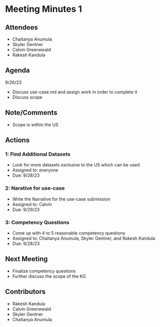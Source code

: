 # Meeting Minutes 1

## Attendees
* Chaitanya Anumula  
* Skyler Gentner
* Calvin Greenewald
* Rakesh Kandula

## Agenda
9/26/23
* Discuss use-case.md and assign work in order to complete it
* Discuss scope

## Note/Comments
* Scope is within the US
  
## Actions 
### 1: Find Additional Datasets
* Look for more datasets exclusive to the US which can be used
* Assigned to: everyone
* Due: 9/28/23
### 2: Narative for use-case
* Write the Narrative for the use-case submission
* Assigned to: Calvin
* Due: 9/29/23
### 3: Competency Questions
* Come up with 4 to 5 reasonable competency questions
* Assigned to: Chaitanya Anumula, Skyler Gentner, and Rakesh Kandula
* Due: 9/28/23

## Next Meeting
* Finalize competency questions
* Further discuss the scope of the KG

## Contributors
* Rakesh Kandula
* Calvin Greenewald
* Skyler Gentner
* Chaitanya Anumula
